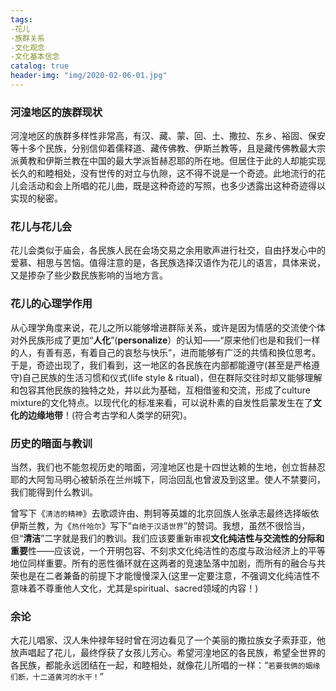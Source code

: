 ```yaml
---
tags:
-花儿
-族群关系
-文化观念
-文化基本信念
catalog: true
header-img: "img/2020-02-06-01.jpg"
---
```


### 河湟地区的族群现状
河湟地区的族群多样性非常高，有汉、藏、蒙、回、土、撒拉、东乡、裕固、保安等十多个民族，分别信仰着儒释道、藏传佛教、伊斯兰教等，且是藏传佛教最大宗派黄教和伊斯兰教在中国的最大学派哲赫忍耶的所在地。但居住于此的人却能实现长久的和睦相处，没有世传的对立与仇隙，这不得不说是一个奇迹。此地流行的花儿会活动和会上所唱的花儿曲，既是这种奇迹的写照，也多少透露出这种奇迹得以实现的秘密。

### 花儿与花儿会
花儿会类似于庙会，各民族人民在会场交易之余用歌声进行社交，自由抒发心中的爱慕、相思与苦恼。值得注意的是，各民族选择汉语作为花儿的语言，具体来说，又是掺杂了些少数民族影响的当地方言。

### 花儿的心理学作用
从心理学角度来说，花儿之所以能够增进群际关系，或许是因为情感的交流使个体对外民族形成了更加“**人化**”(**personalize**）的认知——“原来他们也是和我们一样的人，有善有恶，有着自己的哀愁与快乐”，进而能够有广泛的共情和换位思考。于是，奇迹出现了，我们看到，这一地区的各民族在内部都能遵守(甚至是严格遵守)自己民族的生活习惯和仪式(life style & ritual)，但在群际交往时却又能够理解和包容其他民族的独特之处，并以此为基础，互相借鉴和交流，形成了culture mixture的文化特点。以现代化的标准来看，可以说朴素的自发性启蒙发生在了**文化的边缘地带**！(符合考古学和人类学的研究)。

### 历史的暗面与教训
当然，我们也不能忽视历史的暗面，河湟地区也是十四世达赖的生地，创立哲赫忍耶的大阿訇马明心被斩杀在兰州城下，同治回乱也曾波及到这里。使人不禁要问，我们能得到什么教训。

曾写下《`清洁的精神`》去歌颂许由、荆轲等英雄的北京回族人张承志最终选择皈依伊斯兰教，为《`热什哈尔`》写下“`自绝于汉语世界`”的赞词。我想，虽然不很恰当，但“**清洁**”二字就是我们的教训。我们应该要重新审视**文化纯洁性与交流性的分际和重要**性——应该说，一个开明包容、不刻求文化纯洁性的态度与政治经济上的平等地位同样重要。所有的恶性循环就在这两者的竞速坠落中加剧，而所有的融合与共荣也是在二者兼备的前提下才能慢慢深入(这里一定要注意，不强调文化纯洁性不意味着不尊重他人文化，尤其是spiritual、sacred领域的内容！)

### 余论
大花儿唱家、汉人朱仲禄年轻时曾在河边看见了一个美丽的撒拉族女子索菲亚，他放声唱起了花儿，最终俘获了女孩儿芳心。希望河湟地区的各民族，希望全世界的各民族，都能永远团结在一起，和睦相处，就像花儿所唱的一样：“`若要我俩的姻缘们断，十二道黄河的水干！`”